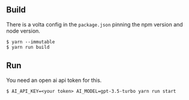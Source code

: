 ## Build

There is a volta config in the `package.json` pinning the npm version and node version.

```
$ yarn --immutable
$ yarn run build
```

## Run

You need an open ai api token for this.

```
$ AI_API_KEY=<your token> AI_MODEL=gpt-3.5-turbo yarn run start
```
